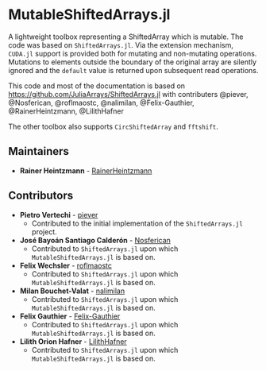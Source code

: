 # MutableShiftedArrays.jl
A lightweight toolbox representing a ShiftedArray which is mutable. The code was based on `ShiftedArrays.jl`.
Via the extension mechanism, `CUDA.jl` support is provided both for mutating and non-mutating operations.
Mutations to elements outside the boundary of the original array are silently ignored and the `default` value is returned upon subsequent read operations.

This code and most of the documentation is based on https://github.com/JuliaArrays/ShiftedArrays.jl with contributers
@piever, @Nosferican, @roflmaostc, @nalimilan, @Felix-Gauthier, @RainerHeintzmann, @LilithHafner

The other toolbox also supports `CircShiftedArray` and `fftshift`.

## Maintainers
- **Rainer Heintzmann** - [RainerHeintzmann](https://github.com/RainerHeintzmann)

## Contributors
- **Pietro Vertechi** - [piever](https://github.com/piever)
  - Contributed to the initial implementation of the `ShiftedArrays.jl` project.
- **José Bayoán Santiago Calderón** - [Nosferican](https://github.com/Nosferican)
  - Contributed to `ShiftedArrays.jl` upon which `MutableShiftedArrays.jl` is based on.
- **Felix Wechsler** - [roflmaostc](https://github.com/roflmaostc)
  - Contributed to `ShiftedArrays.jl` upon which `MutableShiftedArrays.jl` is based on.
- **Milan Bouchet-Valat** - [nalimilan](https://github.com/nalimilan)
  - Contributed to `ShiftedArrays.jl` upon which `MutableShiftedArrays.jl` is based on.
- **Felix Gauthier** - [Felix-Gauthier](https://github.com/Felix-Gauthier)
  - Contributed to `ShiftedArrays.jl` upon which `MutableShiftedArrays.jl` is based on.
- **Lilith Orion Hafner** - [LilithHafner](https://github.com/LilithHafner)
  - Contributed to `ShiftedArrays.jl` upon which `MutableShiftedArrays.jl` is based on.
